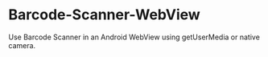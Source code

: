 # Barcode-Scanner-WebView
Use Barcode Scanner in an Android WebView using getUserMedia or native camera.
